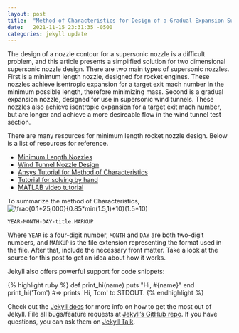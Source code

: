 ```yaml
---
layout: post
title:  "Method of Characteristics for Design of a Gradual Expansion Supersonic Wind Tunnel Nozzle"
date:   2021-11-15 23:31:35 -0500
categories: jekyll update
---
```

The design of a nozzle contour for a supersonic nozzle is a difficult problem, and this article presents a simplified solution for two dimensional supersonic nozzle design. There are two main types of supersonic nozzles.
First is a minimum length nozzle, designed for rocket engines. These nozzles achieve isentropic expansion for a target exit mach number in the minimum possible length, therefore minimizing mass.
Second is a gradual expansion nozzle, designed for use in supersonic wind tunnels. These nozzles also achieve isentropic expansion for a target exit mach number, but are longer and achieve a more desireable flow in the wind tunnel test section. 

There are many resources for minimum length rocket nozzle design. Below is a list of resources for reference. 
- [Minimum Length Nozzles][Paper-1]  
- [Wind Tunnel Nozzle Design][Paper-2] 
- [Ansys Tutorial for Method of Characteristics][Video-1]
- [Tutorial for solving by hand][Video-2]
- [MATLAB video tutorial][Video-3]

To summarize the method of Characteristics, 
<img
  src="https://latex.codecogs.com/svg.image?\frac{0.1*25,000}{0.85*min(1.5,1)*10}(1.5*10)"
  title="\frac{0.1*25,000}{0.85*min(1.5,1)*10}(1.5*10)"
/>

`YEAR-MONTH-DAY-title.MARKUP`

Where `YEAR` is a four-digit number, `MONTH` and `DAY` are both two-digit numbers, and `MARKUP` is the file extension representing the format used in the file. After that, include the necessary front matter. Take a look at the source for this post to get an idea about how it works.

Jekyll also offers powerful support for code snippets:

{% highlight ruby %}
def print_hi(name)
  puts "Hi, #{name}"
end
print_hi('Tom')
#=> prints 'Hi, Tom' to STDOUT.
{% endhighlight %}

Check out the [Jekyll docs][jekyll-docs] for more info on how to get the most out of Jekyll. File all bugs/feature requests at [Jekyll’s GitHub repo][jekyll-gh]. If you have questions, you can ask them on [Jekyll Talk][jekyll-talk].

[Paper-1]: https://www.ijert.org/research/design-of-a-supersonic-nozzle-using-method-of-characteristics-IJERTV2IS110026.pdf
[Paper-2]: https://www.researchgate.net/publication/273460548_Design_of_supersonic_wind_tunnel_using_method_of_characteristics
[Video-1]: https://www.youtube.com/watch?v=k4RNsTLpbng
[Video-2]: https://www.youtube.com/watch?v=kfq-O-lho08
[Video-3]: https://youtu.be/iRuG_Zbz2Ig
[jekyll-docs]: https://jekyllrb.com/docs/home
[jekyll-gh]:   https://github.com/jekyll/jekyll
[jekyll-talk]: https://talk.jekyllrb.com/
